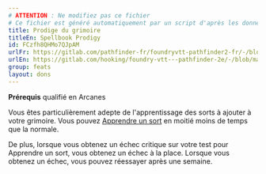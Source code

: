 ```yaml
---
# ATTENTION : Ne modifiez pas ce fichier
# Ce fichier est généré automatiquement par un script d'après les données du module Foundry VTT officiel et de sa traduction
title: Prodige du grimoire
titleEn: Spellbook Prodigy
id: FCzfh8QHMo7QJpAM
urlFr: https://gitlab.com/pathfinder-fr/foundryvtt-pathfinder2-fr/-/blob/master/data/feats/FCzfh8QHMo7QJpAM.htm
urlEn: https://gitlab.com/hooking/foundry-vtt---pathfinder-2e/-/blob/master/packs/data/feats.db/spellbook-prodigy.json
group: feats
layout: dons
---
```

**Prérequis** qualifié en Arcanes

Vous êtes particulièrement adepte de l'apprentissage des sorts à ajouter à votre grimoire. Vous pouvez [Apprendre un sort](../actions/apprendre-un-sort.md) en moitié moins de temps que la normale.

De plus, lorsque vous obtenez un échec critique sur votre test pour Apprendre un sort, vous obtenez un échec à la place. Lorsque vous obtenez un échec, vous pouvez réessayer après une semaine.


